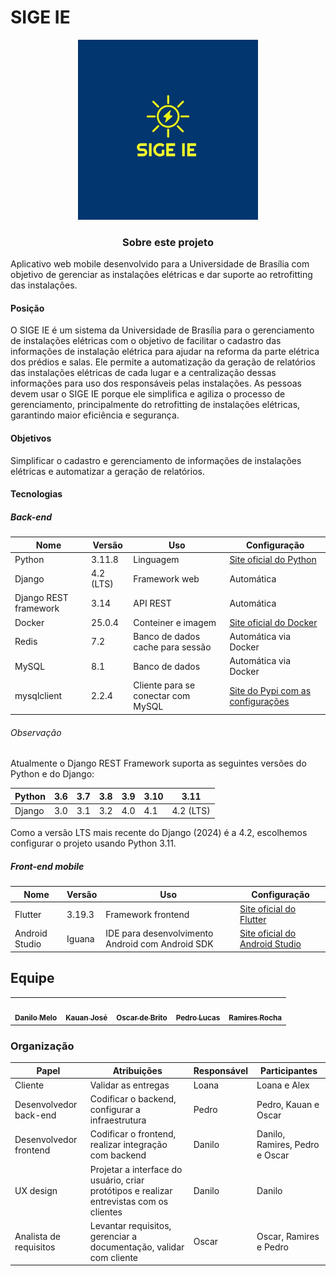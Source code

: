 # SIGE IE

<div align="center">
    <img src="assets/logo.png" style="width:30vw"/>
</div>

<h3 align="center">Sobre este projeto</h3>

Aplicativo web mobile desenvolvido para a Universidade de Brasília com objetivo de gerenciar as instalações elétricas e dar suporte ao retrofitting das instalações.

#### Posição

O SIGE IE é um sistema da Universidade de Brasília para o gerenciamento de instalações elétricas com o objetivo de facilitar o cadastro das informações de instalação elétrica para ajudar na reforma da parte elétrica dos prédios e salas. Ele permite a automatização da geração de relatórios das instalações elétricas de cada lugar e a centralização dessas informações para uso dos responsáveis pelas instalações. As pessoas devem usar o SIGE IE porque ele simplifica e agiliza o processo de gerenciamento, principalmente do retrofitting de instalações elétricas, garantindo maior eficiência e segurança.

#### Objetivos

Simplificar o cadastro e gerenciamento de informações de instalações elétricas e automatizar a geração de relatórios.

#### Tecnologias

##### Back-end

| Nome              | Versão | Uso               | Configuração                                                            |
|-------------------|--------|-------------------|-------------------------------------------------------------------------|
| Python            | 3.11.8 | Linguagem         | [Site oficial do Python](https://www.python.org/downloads/) |
| Django            | 4.2 (LTS) | Framework web    | Automática                                                              |
| Django REST framework | 3.14 | API REST       | Automática                                                              |
| Docker            | 25.0.4 | Conteiner e imagem | [Site oficial do Docker](https://docs.docker.com/desktop/install/ubuntu/) |
| Redis             | 7.2    | Banco de dados cache para sessão | Automática via Docker                                              |
| MySQL             | 8.1    | Banco de dados   | Automática via Docker                                                   |
| mysqlclient       | 2.2.4  | Cliente para se conectar com MySQL | [Site do Pypi com as configurações](https://pypi.org/project/mysqlclient/) |

###### Observação

Atualmente o Django REST Framework suporta as seguintes versões do Python e do Django:

| Python | 3.6 | 3.7 | 3.8 | 3.9 | 3.10 | 3.11 |
|--------|-----|-----|-----|-----|------|------|
| Django | 3.0 | 3.1 | 3.2 | 4.0 | 4.1  | 4.2 (LTS) |

Como a versão LTS mais recente do Django (2024) é a 4.2, escolhemos configurar o projeto usando Python 3.11.

##### Front-end mobile

| Nome          | Versão | Uso                | Configuração                                                 |
|---------------|--------|--------------------|--------------------------------------------------------------|
| Flutter       | 3.19.3 | Framework frontend | [Site oficial do Flutter](https://docs.flutter.dev/get-started/install/linux) |
| Android Studio| Iguana | IDE para desenvolvimento Android com Android SDK | [Site oficial do Android Studio](https://developer.android.com/studio/index.html) |

## Equipe

<table>
  <tr>    <td align="center"><a href="https://github.com/EngDann"><img style="border-radius: 50%;" src="https://avatars.githubusercontent.com/u/137555908?v=4" width="100px;" alt=""/><br /><sub><b>Danilo Melo</b></sub></a><br />
    <td align="center"><a href="https://github.com/kauan2872"><img style="border-radius: 50%;" src="https://avatars.githubusercontent.com/u/103394028?v=4" width="100px;" alt=""/><br /><sub><b>Kauan José</b></sub></a><br />
     <td align="center"><a href="https://github.com/OscarDeBrito"><img style="border-radius: 50%;" src="https://avatars.githubusercontent.com/u/98489703?v=4" width="100px;" alt=""/><br /><sub><b>Oscar de Brito</b></sub></a><br />
    <td align="center"><a href="https://github.com/AlefMemTav"><img style="border-radius: 50%;" src="https://avatars.githubusercontent.com/u/97984278?v=4" width="100px;" alt=""/><br /><sub><b>Pedro Lucas</b></sub></a><br />
    <td align="center"><a href="https://github.com/ramires31"><img style="border-radius: 50%;" src="https://avatars.githubusercontent.com/u/139188097?v=4" width="100px;" alt=""/><br /><sub><b>Ramires Rocha</b></sub></a><br /><a href="Link git" title="Rocketseat"></a></td>
  </tr>
</table>


### Organização

| Papel | Atribuições | Responsável | Participantes |
| --- | --- | --- | --- |
| Cliente | Validar as entregas | Loana | Loana e Alex |
| Desenvolvedor back-end | Codificar o backend, configurar a infraestrutura | Pedro | Pedro, Kauan e Oscar |
| Desenvolvedor frontend | Codificar o frontend, realizar integração com backend | Danilo | Danilo, Ramires, Pedro e Oscar |
| UX design | Projetar a interface do usuário, criar protótipos e realizar entrevistas com os clientes | Danilo | Danilo |
| Analista de requisitos | Levantar requisitos, gerenciar a documentação, validar com cliente | Oscar | Oscar, Ramires e Pedro |